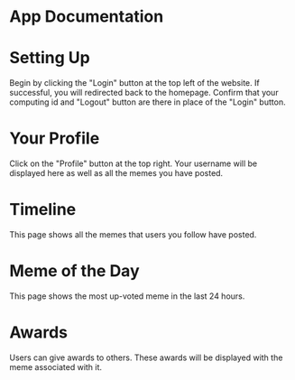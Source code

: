 # App Documentation 

# Setting Up

Begin by clicking the "Login" button at the top left of the website. 
If successful, you will redirected back to the homepage. Confirm that your computing id and "Logout" button are there in place of the "Login" button. 

# Your Profile
Click on the "Profile" button at the top right. Your username will be displayed here as well as all the memes you have posted. 

# Timeline
This page shows all the memes that users you follow have posted.

# Meme of the Day
This page shows the most up-voted meme in the last 24 hours.

# Awards
Users can give awards to others. These awards will be displayed with the meme associated with it.
